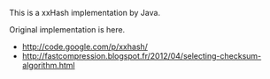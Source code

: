 This is a xxHash implementation by Java.

Original implementation is here.
* http://code.google.com/p/xxhash/
* http://fastcompression.blogspot.fr/2012/04/selecting-checksum-algorithm.html
